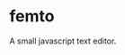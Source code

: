 femto
================================================================================

A small javascript text editor.

